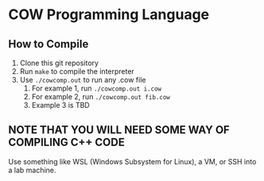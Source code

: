 # COW Programming Language
## How to Compile
1. Clone this git repository
2. Run `make` to compile the interpreter
3. Use `./cowcomp.out` to run any .cow file
	1. For example 1, run `./cowcomp.out i.cow`
	2. For example 2, run `./cowcomp.out fib.cow`
	3. Example 3 is TBD
## NOTE THAT YOU WILL NEED SOME WAY OF COMPILING C++ CODE
Use something like WSL (Windows Subsystem for Linux), a VM, or SSH into a lab machine.
